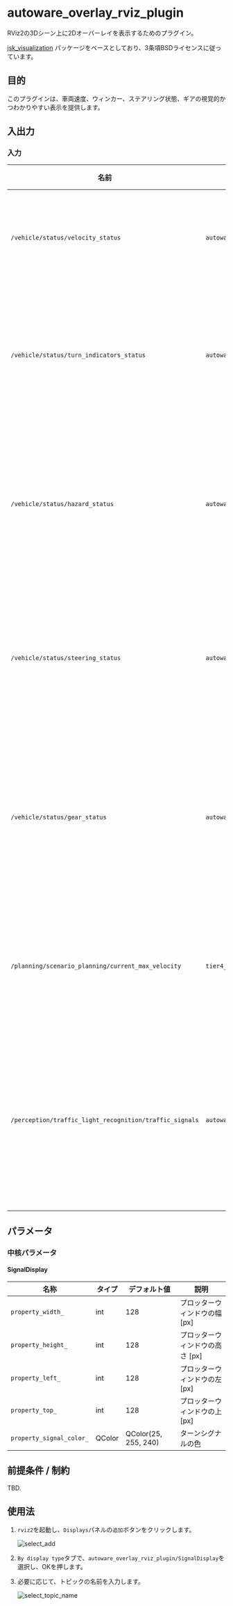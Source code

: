 # autoware_overlay_rviz_plugin

RViz2の3Dシーン上に2Dオーバーレイを表示するためのプラグイン。

[jsk_visualization](https://github.com/jsk-ros-pkg/jsk_visualization)
パッケージをベースとしており、3条項BSDライセンスに従っています。

## 目的

このプラグインは、車両速度、ウィンカー、ステアリング状態、ギアの視覚的かつわかりやすい表示を提供します。

## 入出力

### 入力

| 名前                                                 | 種類                                                      | 説明                                         |
| -------------------------------------------------- | -------------------------------------------------------- | -------------------------------------------- |
| `/vehicle/status/velocity_status`                  | `autoware_vehicle_msgs::msg::VelocityReport`          | 車両速度のトピック                                  |
| `/vehicle/status/turn_indicators_status`           | `autoware_vehicle_msgs::msg::TurnIndicatorsReport`     | ウインカーの状態のトピック                             |
| `/vehicle/status/hazard_status`                     | `autoware_vehicle_msgs::msg::HazardReport`             | ハザードランプの状態のトピック                          |
| `/vehicle/status/steering_status`                  | `autoware_vehicle_msgs::msg::SteeringReport`           | ステアリングの状態のトピック                               |
| `/vehicle/status/gear_status`                      | `autoware_vehicle_msgs::msg::GearReport`               | ギアのステータスに関するトピック                              |
| `/planning/scenario_planning/current_max_velocity`   | `tier4_planning_msgs::msg::VelocityLimit`              | 速度制限に関するトピック                                    |
| `/perception/traffic_light_recognition/traffic_signals` | `autoware_perception_msgs::msg::TrafficLightGroupArray` | 信号機のステータスに関するトピック                          |

## パラメータ

### 中核パラメータ

#### SignalDisplay

| 名称                     | タイプ | デフォルト値        | 説明                       |
| ------------------------ | ------ | -------------------- | --------------------------------- |
| `property_width_`        | int    | 128                  | プロッターウィンドウの幅 [px]  |
| `property_height_`       | int    | 128                  | プロッターウィンドウの高さ [px] |
| `property_left_`         | int    | 128                  | プロッターウィンドウの左 [px]   |
| `property_top_`          | int    | 128                  | プロッターウィンドウの上 [px]    |
| `property_signal_color_` | QColor | QColor(25, 255, 240) | ターンシグナルの色                 |

## 前提条件 / 制約

TBD.

## 使用法

1. `rviz2`を起動し、`Displays`パネルの`追加`ボタンをクリックします。

   ![select_add](./assets/images/select_add.png)

2. `By display type`タブで、`autoware_overlay_rviz_plugin/SignalDisplay`を選択し、OKを押します。

3. 必要に応じて、トピックの名前を入力します。

   ![select_topic_name](./assets/images/select_topic_name.png)


